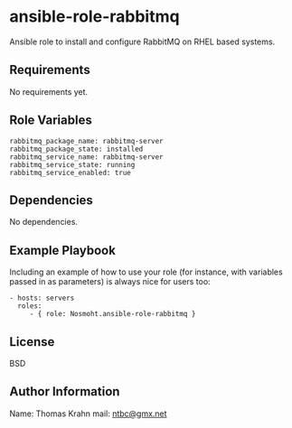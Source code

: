 ansible-role-rabbitmq
=========

Ansible role to install and configure RabbitMQ on RHEL based systems.

Requirements
------------

No requirements yet.

Role Variables
--------------

    rabbitmq_package_name: rabbitmq-server
    rabbitmq_package_state: installed
    rabbitmq_service_name: rabbitmq-server
    rabbitmq_service_state: running
    rabbitmq_service_enabled: true

Dependencies
------------

No dependencies.

Example Playbook
----------------

Including an example of how to use your role (for instance, with variables passed in as parameters) is always nice for users too:

    - hosts: servers
      roles:
         - { role: Nosmoht.ansible-role-rabbitmq }

License
-------

BSD

Author Information
------------------

Name: Thomas Krahn
mail: ntbc@gmx.net

